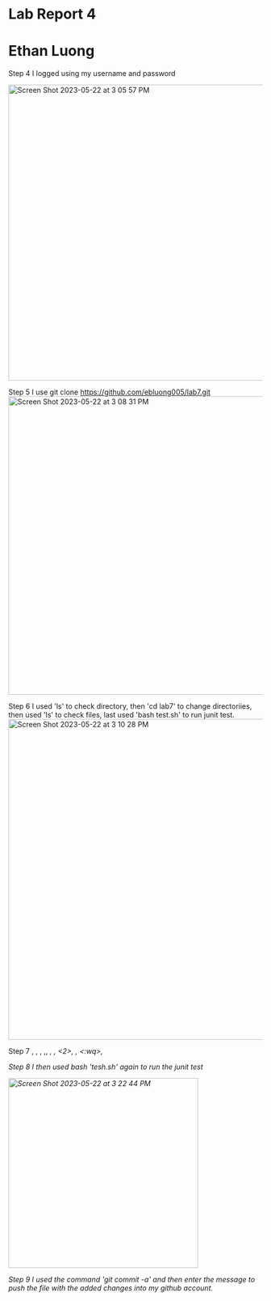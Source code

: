 # Lab Report 4
# Ethan Luong

Step 4
I logged using my username and password

<img width="586" alt="Screen Shot 2023-05-22 at 3 05 57 PM" src="https://github.com/ebluong005/lab4report/assets/130106644/48e2394f-10d9-4d7c-853c-4f63b28eac4a">

Step 5
I use git clone https://github.com/ebluong005/lab7.git
<img width="591" alt="Screen Shot 2023-05-22 at 3 08 31 PM" src="https://github.com/ebluong005/lab4report/assets/130106644/91c57ef9-6447-4d78-9a41-9dc811b7ba84">

Step 6
I used 'ls' to check directory, then 'cd lab7' to change directoriies, then used 'ls' to check files, last used 'bash test.sh' to run junit test.
<img width="635" alt="Screen Shot 2023-05-22 at 3 10 28 PM" src="https://github.com/ebluong005/lab4report/assets/130106644/9af17a5e-0eca-4226-9c33-42cfd968089b">

Step 7
<vim ListExamples.java> <down arrow> <down arrow> <down arrow> <down arrow> <down arrow> <down arrow> <down arrow> 
  <down arrow> <down arrow> <down arrow> <down arrow> <down arrow> <down arrow> <down arrow> <down arrow> <down arrow> 
    <down arrow> <down arrow> <down arrow> <down arrow> <down arrow> <down arrow> <down arrow> <down arrow> <down arrow> <down arrow> 
      <down arrow> <down arrow> <down arrow> <down arrow> <down arrow> <down arrow> <down arrow> <down arrow> <down arrow> <down arrow> 
        <down arrow> <down arrow> <down arrow> <down arrow> <down arrow> <down arrow> <down arrow> <down arrow> <down arrow> <down arrow>, <left key>, <left key>, <left key>,<left key>, <i>, <delete>, <2>, <esc>, <:wq>, <enter>
  
 Step 8
 I then used bash 'tesh.sh' again to run the junit test
  
<img width="376" alt="Screen Shot 2023-05-22 at 3 22 44 PM" src="https://github.com/ebluong005/lab4report/assets/130106644/03a38ece-3f14-4969-9b1a-326ac73fb949">
  
  
  Step 9 
  I used the command 'git commit -a' and then enter the message to push the file with the added changes into my github account.

